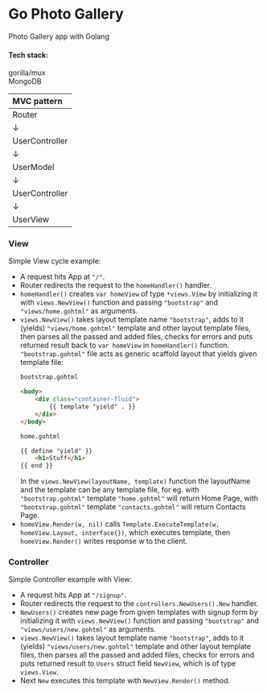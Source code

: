 # Go Photo Gallery

Photo Gallery app with Golang

#### Tech stack:  
gorilla/mux  
MongoDB

| MVC pattern |
| :-- |
| Router |
| ↓ |
| UserController |
| ↓ |
| UserModel |
| ↓ |
| UserController |
| ↓ |
| UserView |

### View

Simple View cycle example:  
* A request hits App at ```"/"```.
* Router redirects the request to the ```homeHandler()``` handler.
* ```homeHandler()``` creates ```var homeView``` of type ```*views.View``` by initializing it with ```views.NewView()``` function and passing ```"bootstrap"``` and ```"views/home.gohtml"``` as arguments.
* ```views.NewView()``` takes layout template name ```"bootstrap"```, adds to it (yields) ```"views/home.gohtml"``` template and other layout template files, then parses all the passed and added files, checks for errors and puts returned result back to ```var homeView``` in ```homeHandler()``` function.  
```"bootstrap.gohtml"``` file acts as generic scaffold layout that yields given template file:
    ```HTML
    bootstrap.gohtml

    <body>
        <div class="container-fluid">
            {{ template "yield" . }}
        </div>
    </body>
    ```
    ```HTML
    home.gohtml

    {{ define "yield" }}
        <h1>Stuff</h1>
    {{ end }}
    ```
    In the ```views.NewView(layoutName, template)``` function the layoutName and the template can be any template file, for eg. with ```"bootstrap.gohtml"``` template ```"home.gohtml"``` will return Home Page, with ```"bootstrap.gohtml"``` template ```"contacts.gohtml"``` will return Contacts Page.
* ```homeView.Render(w, nil)``` calls ```Template.ExecuteTemplate(w, homeView.Layout, interface{})```, which executes template, then ```homeView.Render()``` writes response w to the client.

### Controller

Simple Controller example with View:
* A request hits App at ```"/signup"```.
* Router redirects the request to the ```controllers.NewUsers().New``` handler.
* ```NewUsers()``` creates new page from  given templates with signup form by initializing it with ```views.NewView()``` function and passing ```"bootstrap"``` and ```"views/users/new.gohtml"``` as arguments.
* ```views.NewView()``` takes layout template name ```"bootstrap"```, adds to it (yields) ```"views/users/new.gohtml"``` template and other layout template files, then parses all the passed and added files, checks for errors and puts returned result to ```Users``` struct field ```NewView```, which is of type ```views.View```.
* Next ```New``` executes this template with ```NewView.Render()``` method. 
